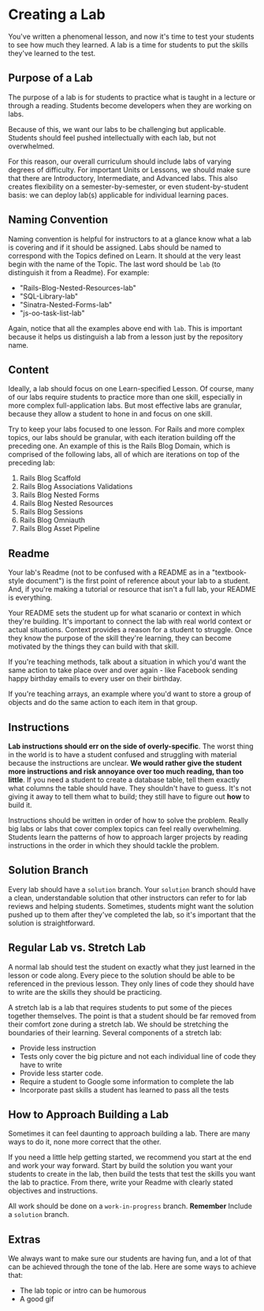# Creating a Lab

You've written a phenomenal lesson, and now it's time to test your students to
see how much they learned. A lab is a time for students to put the skills
they've learned to the test.

## Purpose of a Lab

The purpose of a lab is for students to practice what is taught in a lecture or
through a reading. Students become developers when they are working on labs.

Because of this, we want our labs to be challenging but applicable. Students
should feel pushed intellectually with each lab, but not overwhelmed.

For this reason, our overall curriculum should include labs of varying degrees
of difficulty. For important Units or Lessons, we should make sure that there
are Introductory, Intermediate, and Advanced labs. This also creates
flexibility on a semester-by-semester, or even student-by-student basis: we can
deploy lab(s) applicable for individual learning paces.

## Naming Convention

Naming convention is helpful for instructors to at a glance know what a lab is
covering and if it should be assigned. Labs should be named to correspond with
the Topics defined on Learn. It should at the very least begin with the name of
the Topic. The last word should be `lab` (to distinguish it from a Readme). For
example:

* "Rails-Blog-Nested-Resources-lab"
* "SQL-Library-lab"
* "Sinatra-Nested-Forms-lab"
* "js-oo-task-list-lab"

Again, notice that all the examples above end with `lab`. This is important
because it helps us distinguish a lab from a lesson just by the repository
name.

## Content

Ideally, a lab should focus on one Learn-specified Lesson. Of course, many of our labs
require students to practice more than one skill, especially in more complex
full-application labs. But most effective labs are granular, because they allow
a student to hone in and focus on one skill.

Try to keep your labs focused to one lesson. For Rails and more complex topics,
our labs should be granular, with each iteration building off the preceding
one. An example of this is the Rails Blog Domain, which is comprised of the
following labs, all of which are iterations on top of the preceding lab:

1. Rails Blog Scaffold
2. Rails Blog Associations Validations
3. Rails Blog Nested Forms
4. Rails Blog Nested Resources
5. Rails Blog Sessions
6. Rails Blog Omniauth
7. Rails Blog Asset Pipeline

## Readme

Your lab's Readme (not to be confused with a README as in a "textbook-style
document") is the first point of reference about your lab to a student. And, if
you're making a tutorial or resource that isn't a full lab, your README is
everything.

Your README sets the student up for what scanario or context in which they're
building. It's important to connect the lab with real world context or actual
situations. Context provides a reason for a student to struggle. Once they know
the purpose of the skill they're learning, they can become motivated by the
things they can build with that skill.

If you're teaching methods, talk about a situation in which you'd want the same
action to take place over and over again - like Facebook sending happy birthday
emails to every user on their birthday.

If you're teaching arrays, an example where you'd want to store a group of
objects and do the same action to each item in that group.

## Instructions

**Lab instructions should err on the side of overly-specific**. The worst thing
in the world is to have a student confused and struggling with material because
the instructions are unclear. **We would rather give the student more
instructions and risk annoyance over too much reading, than too little**. If
you need a student to create a database table, tell them exactly what columns
the table should have. They shouldn't have to guess. It's not giving it away to
tell them what to build; they still have to figure out **how** to build it.

Instructions should be written in order of how to solve the problem. Really big
labs or labs that cover complex topics can feel really overwhelming. Students
learn the patterns of how to approach larger projects by reading instructions
in the order in which they should tackle the problem.

## Solution Branch

Every lab should have a `solution` branch. Your `solution` branch should have a
clean, understandable solution that other instructors can refer to for lab
reviews and helping students. Sometimes, students might want the solution
pushed up to them after they've completed the lab, so it's important that the
solution is straightforward.

## Regular Lab vs. Stretch Lab

A normal lab should test the student on exactly what they just learned in the
lesson or code along. Every piece to the solution should be able to be
referenced in the previous lesson. They only lines of code they should have to
write are the skills they should be practicing.

A stretch lab is a lab that requires students to put some of the pieces
together themselves. The point is that a student should be far removed from
their comfort zone during a stretch lab. We should be stretching the boundaries
of their learning. Several components of a stretch lab:

* Provide less instruction
* Tests only cover the big picture and not each individual line of code they have to write
* Provide less starter code.
* Require a student to Google some information to complete the lab
* Incorporate past skills a student has learned to pass all the tests

## How to Approach Building a Lab

Sometimes it can feel daunting to approach building a lab. There are many ways
to do it, none more correct that the other.

If you need a little help getting started, we recommend you start at the end
and work your way forward. Start by build the solution you want your students
to create in the lab, then build the tests that test the skills you want the
lab to practice. From there, write your Readme with clearly stated objectives
and instructions.

All work should be done on a `work-in-progress` branch. **Remember** Include a `solution` branch.

## Extras

We always want to make sure our students are having fun, and a lot of that can be achieved through the tone of the lab. Here are some ways to achieve that:

* The lab topic or intro can be humorous
* A good gif
